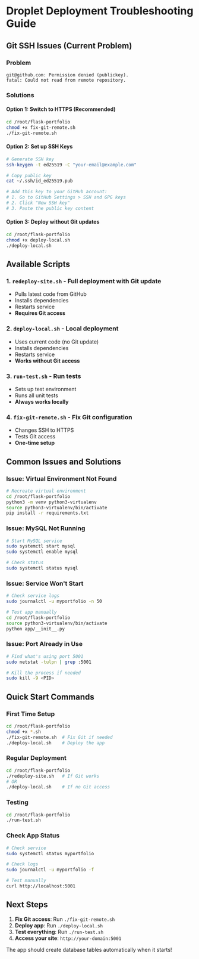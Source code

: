 # Droplet Deployment Troubleshooting Guide

## Git SSH Issues (Current Problem)

### Problem
```
git@github.com: Permission denied (publickey).
fatal: Could not read from remote repository.
```

### Solutions

#### Option 1: Switch to HTTPS (Recommended)
```bash
cd /root/flask-portfolio
chmod +x fix-git-remote.sh
./fix-git-remote.sh
```

#### Option 2: Set up SSH Keys
```bash
# Generate SSH key
ssh-keygen -t ed25519 -C "your-email@example.com"

# Copy public key
cat ~/.ssh/id_ed25519.pub

# Add this key to your GitHub account:
# 1. Go to GitHub Settings > SSH and GPG keys
# 2. Click "New SSH key"
# 3. Paste the public key content
```

#### Option 3: Deploy without Git updates
```bash
cd /root/flask-portfolio
chmod +x deploy-local.sh
./deploy-local.sh
```

## Available Scripts

### 1. `redeploy-site.sh` - Full deployment with Git update
- Pulls latest code from GitHub
- Installs dependencies
- Restarts service
- **Requires Git access**

### 2. `deploy-local.sh` - Local deployment
- Uses current code (no Git update)
- Installs dependencies
- Restarts service
- **Works without Git access**

### 3. `run-test.sh` - Run tests
- Sets up test environment
- Runs all unit tests
- **Always works locally**

### 4. `fix-git-remote.sh` - Fix Git configuration
- Changes SSH to HTTPS
- Tests Git access
- **One-time setup**

## Common Issues and Solutions

### Issue: Virtual Environment Not Found
```bash
# Recreate virtual environment
cd /root/flask-portfolio
python3 -m venv python3-virtualenv
source python3-virtualenv/bin/activate
pip install -r requirements.txt
```

### Issue: MySQL Not Running
```bash
# Start MySQL service
sudo systemctl start mysql
sudo systemctl enable mysql

# Check status
sudo systemctl status mysql
```

### Issue: Service Won't Start
```bash
# Check service logs
sudo journalctl -u myportfolio -n 50

# Test app manually
cd /root/flask-portfolio
source python3-virtualenv/bin/activate
python app/__init__.py
```

### Issue: Port Already in Use
```bash
# Find what's using port 5001
sudo netstat -tulpn | grep :5001

# Kill the process if needed
sudo kill -9 <PID>
```

## Quick Start Commands

### First Time Setup
```bash
cd /root/flask-portfolio
chmod +x *.sh
./fix-git-remote.sh  # Fix Git if needed
./deploy-local.sh    # Deploy the app
```

### Regular Deployment
```bash
cd /root/flask-portfolio
./redeploy-site.sh   # If Git works
# OR
./deploy-local.sh    # If no Git access
```

### Testing
```bash
cd /root/flask-portfolio
./run-test.sh
```

### Check App Status
```bash
# Check service
sudo systemctl status myportfolio

# Check logs
sudo journalctl -u myportfolio -f

# Test manually
curl http://localhost:5001
```

## Next Steps

1. **Fix Git access**: Run `./fix-git-remote.sh`
2. **Deploy app**: Run `./deploy-local.sh`
3. **Test everything**: Run `./run-test.sh`
4. **Access your site**: `http://your-domain:5001`

The app should create database tables automatically when it starts!
